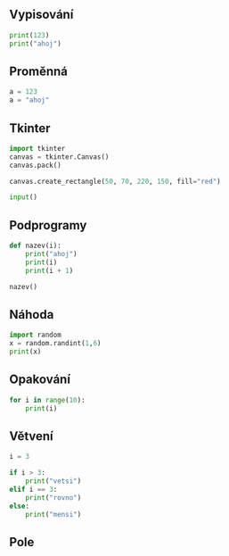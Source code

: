## Vypisování

```python
print(123)
print("ahoj")
```

## Proměnná

```python
a = 123
a = "ahoj"
```

## Tkinter

```python
import tkinter
canvas = tkinter.Canvas()
canvas.pack()

canvas.create_rectangle(50, 70, 220, 150, fill="red")

input()
```

## Podprogramy

```python
def nazev(i):
    print("ahoj")
    print(i)
    print(i + 1)

nazev()
```

## Náhoda

```python
import random
x = random.randint(1,6)
print(x)
```

## Opakování

```python
for i in range(10):
    print(i)
```

## Větvení

```python
i = 3

if i > 3:
    print("vetsi")
elif i == 3:
    print("rovno")
else:
    print("mensi")
```

## Pole
